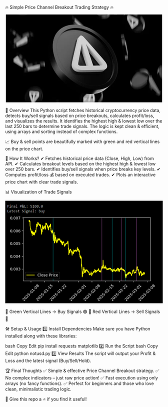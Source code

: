 🔥 Simple Price Channel Breakout Trading Strategy 🔥
<p align="center"> <img src="./notcoin.webp" alt="Notcoin Trading Strategy" width="500"/> </p>
📌 Overview
This Python script fetches historical cryptocurrency price data, detects buy/sell signals based on price breakouts, calculates profit/loss, and visualizes the results.
It identifies the highest high & lowest low over the last 250 bars to determine trade signals. The logic is kept clean & efficient, using arrays and sorting instead of complex functions.

📈 Buy & sell points are beautifully marked with green and red vertical lines on the price chart.

🚀 How It Works?
✔ Fetches historical price data (Close, High, Low) from API.
✔ Calculates breakout levels based on the highest high & lowest low over 250 bars.
✔ Identifies buy/sell signals when price breaks key levels.
✔ Computes profit/loss 💰 based on executed trades.
✔ Plots an interactive price chart with clear trade signals.

📊 Visualization of Trade Signals
<p align="center"> <img src="./result.png" alt="Trading Signals" width="600"/> </p>
🔹 Green Vertical Lines → Buy Signals 🟢
🔸 Red Vertical Lines → Sell Signals 🔴


🛠 Setup & Usage
1️⃣ Install Dependencies
Make sure you have Python installed along with these libraries:

bash
Copy
Edit
pip install requests matplotlib
2️⃣ Run the Script
bash
Copy
Edit
python notusd.py
3️⃣ View Results
The script will output your Profit & Loss and the latest signal (Buy/Sell/Hold).


🏆 Final Thoughts
✅ Simple & effective Price Channel Breakout strategy.
✅ No complex indicators – just raw price action!
✅ Fast execution using only arrays (no fancy functions).
✅ Perfect for beginners and those who love clean, minimalistic trading logic.

🚀 Give this repo a ⭐ if you find it useful!

